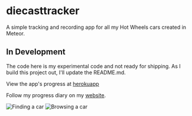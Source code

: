 # diecasttracker
A simple tracking and recording app for all my Hot Wheels cars created in Meteor. 
## In Development
The code here is my experimental code and not ready for shipping. As I build this project out, I'll update the README.md.

View the app's progress at [herokuapp](http://diecasttracker.herokuapp.com)

Follow my progress diary on my [website](http://christanfergus.com/diary-of-a-meteor-app-projects/).

![Finding a car](http://static.christanfergus.com/images/diecast/quick-merc-find-gif.gif) ![Browsing a car](http://static.christanfergus.com/images/diecast/quick-car-gif.gif)
